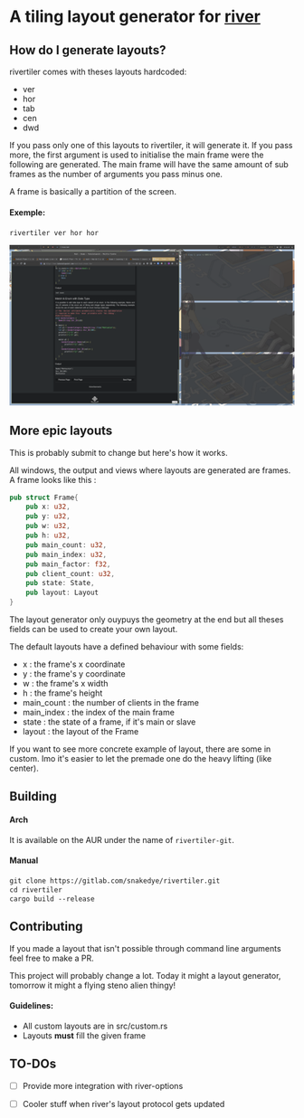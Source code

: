 # A tiling layout generator for [river](https://github.com/ifreund/river)

## How do I generate layouts?

rivertiler comes with theses layouts hardcoded:

- ver
- hor
- tab
- cen
- dwd

If you pass only one of this layouts to rivertiler, it will generate it. If you pass more,
the first argument is used to initialise the main frame were the following are generated.
The main frame will have the same amount of sub frames as the number of arguments you pass minus one.

A frame is basically a partition of the screen.

#### Exemple:
`rivertiler ver hor hor`

![rivertiler vertical horizontal horizontal](/img/1.png)

## More epic layouts
This is probably submit to change but here's how it works.

All windows, the output and views where layouts are generated are frames. A frame looks like this :
```rust
pub struct Frame{
    pub x: u32,
    pub y: u32,
    pub w: u32,
    pub h: u32,
    pub main_count: u32,
    pub main_index: u32,
    pub main_factor: f32,
    pub client_count: u32,
    pub state: State,
    pub layout: Layout
}
```
The layout generator only ouypuys the geometry at the end but all theses fields can be used to create your own layout.

The default layouts have a defined behaviour with some fields:
- x : the frame's x coordinate
- y : the frame's y coordinate
- w : the frame's x width
- h : the frame's height
- main_count : the number of clients in the frame
- main_index : the index of the main frame
- state : the state of a frame, if it's main or slave
- layout : the layout of the Frame

If you want to see more concrete example of layout, there are some in custom.
Imo it's easier to let the premade one do the heavy lifting (like center).

## Building
#### Arch
It is available on the AUR under the name of `rivertiler-git`.
#### Manual
```
git clone https://gitlab.com/snakedye/rivertiler.git
cd rivertiler
cargo build --release
```

## Contributing
If you made a layout that isn't possible through command line arguments feel
free to make a PR.

This project will probably change a lot. Today it might a layout generator, tomorrow it might
a flying steno alien thingy!

####  Guidelines:
- All custom layouts are in src/custom.rs
- Layouts **must** fill the given frame

## TO-DOs

- [ ] Provide more integration with river-options

- [ ] Cooler stuff when river's layout protocol gets updated

